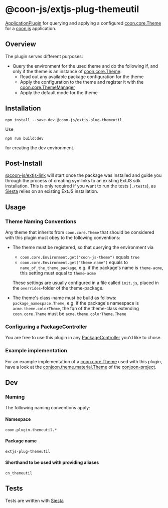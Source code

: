 # @coon-js/extjs-plug-themeutil  
[ApplicationPlugin](https://github.com/coon-js/extjs-lib-core/blob/master/src/app/plugin/ApplicationPlugin.js) for querying and 
applying a configured [coon.core.Theme](https://github.com/coon-js/extjs-lib-core/blob/master/src/Theme.js) for a [coon.js](https://github.com/coon-js) application.

## Overview
The plugin serves different purposes:

 * Query the environment for the used theme and do the following if, and only if the theme is an instance of [coon.core.Theme](https://github.com/coon-js/extjs-lib-core/blob/master/src/Theme.js):
    * Read out any available package configuration for the theme
    * Apply the configuration to the theme and register it with the [coon.core.ThemeManager](https://github.com/coon-js/extjs-lib-core/blob/master/src/ThemeManager.js)
    * Apply the default mode for the theme
    
## Installation
```
npm install --save-dev @coon-js/extjs-plug-themeutil  
```
Use
```
npm run build:dev
```
for creating the dev environment.

## Post-Install
[@coon-js/extjs-link](https://npmjs.org/coon-js/extjs-link) will start once the package was installed and guide you
through the process of creating symlinks to an existing ExtJS sdk installation.
This is only required if you want to run the tests (`./tests`), as [Siesta](https//npmjs.org/siesta-lite) relies on
an existing ExtJS installation.

## Usage

### Theme Naming Conventions
Any theme that inherits from `coon.core.Theme` that should be considered with this plugin must obey to the following
conventions:

* The theme must be registered, so that querying the environment via
    * `coon.core.Environment.get("coon-js-theme")` equals `true`
    * `coon.core.Environment.get("theme.name")` equals to `name_of_the_theme_package`, e.g. if the
      package's name is `theme-acme`, this setting must equal to `theme-acme`

  These settings are usually configured in a file called `init.js`, placed in the `overrides`-folder
  of the theme-package.
* The theme's class-name must be build as follows: `package_namespace.Theme`, e.g. if the
  package's namespace is `acme.theme.colorTheme`, the fqn of the theme-class extending `coon.core.Theme`
  must be `acme.theme.colorTheme.Theme`

### Configuring a PackageController
You are free to use this plugin in any [PackageController](https://github.com/coon-js/v/blob/master/src/app/PackageController.js) you'd like to chose.

### Example implementation
For an example implementation of a [coon.core.Theme](https://github.com/coon-js/extjs-lib-core/blob/master/src/Theme.js) used with this plugin,
have a look at the [conjoon.theme.material.Theme](https://github.com/conjoon/theme-cn_material/blob/master/src/Theme.js) of the [conjoon-project](https://github.com/conjoon).


## Dev
### Naming
The following naming conventions apply:

#### Namespace
`coon.plugin.themeutil.*`
#### Package name
`extjs-plug-themeutil`
#### Shorthand to be used with providing aliases
`cn_themeutil`

## Tests
Tests are written with [Siesta](https://bryntum.com/siesta)



